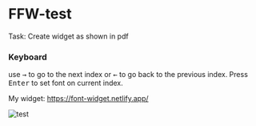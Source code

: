 # FFW-test

Task: Create widget as shown in pdf

### Keyboard

use <kbd>→</kbd> to go to the next index or <kbd>←</kbd> to go back to the previous index. Press <kbd>Enter</kbd> to set font on current index. 

My widget: https://font-widget.netlify.app/

![test](https://i.imgur.com/BKntmaQ.png)


